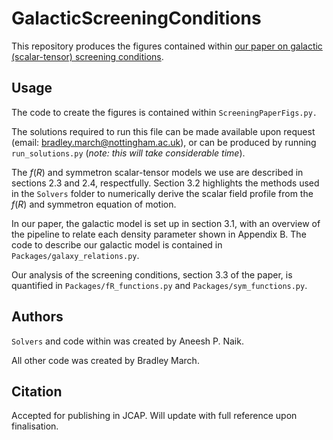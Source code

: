 # GalacticScreeningConditions

This repository produces the figures contained within [our paper on galactic (scalar-tensor) screening conditions](https://arxiv.org/abs/2310.19955). 

## Usage

The code to create the figures is contained within ```ScreeningPaperFigs.py.```

The solutions required to run this file can be made available upon request (email: bradley.march@nottingham.ac.uk), or can be produced by running ```run_solutions.py``` (*note: this will take considerable time*).

The $f(R)$ and symmetron scalar-tensor models we use are described in sections 2.3 and 2.4, respectfully.
Section 3.2 highlights the methods used in the ```Solvers``` folder to numerically derive the scalar field profile from the $f(R)$ and symmetron equation of motion.

In our paper, the galactic model is set up in section 3.1, with an overview of the pipeline to relate each density parameter shown in Appendix B. The code to describe our galactic model is contained in ```Packages/galaxy_relations.py```. 

Our analysis of the screening conditions, section 3.3 of the paper, is quantified in ```Packages/fR_functions.py``` and ```Packages/sym_functions.py```. 

## Authors

```Solvers``` and code within was created by Aneesh P. Naik.

All other code was created by Bradley March.

## Citation

Accepted for publishing in JCAP. Will update with full reference upon finalisation.




